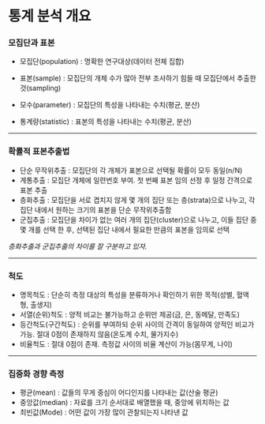 # 통계 분석 개요



### 모집단과 표본

- 모집단(population) : 명확한 연구대상(데이터 전체 집합)

- 표본(sample) : 모집단의 개체 수가 많아 전부 조사하기 힘들 때 모집단에서 추출한 것(sampling)

- 모수(parameter) : 모집단의 특성을 나타내는 수치(평균, 분산)

- 통계량(statistic) : 표본의 특성을 나타내는 수치(평균, 분산)



---



### 확률적 표본추출법

- 단순 무작위추출 : 모집단의 각 개체가 표본으로 선택될 확률이 모두 동일(n/N)
- 계통추출 : 모집단 개체에 일련번호 부여. 첫 번째 표본 임의 선정 후 일정 간격으로 표본 추출
- 층화추출 : 모집단을 서로 겹치지 않게 몇 개의 집단 또는 층(strata)으로 나누고, 각 집단 내에서 원하는 크기의 표본을 단순 무작위추출함
- 군집추출 : 모집단을 차이가 없는 여러 개의 집단(cluster)으로 나누고, 이들 집단 중 몇 개를 선택 한 후, 선택된 집단 내에서 필요한 만큼의 표본을 임의로 선택

*층화추출과 군집추출의 차이를 잘 구분하고 있자.*



---



### 척도

- 명목척도 : 단순히 측정 대상의 특성을 분류하거나 확인하기 위한 목적(성별, 혈액형, 출생지)
- 서열(순위)척도 : 양적 비교는 불가능하고 순위만 제공(금, 은, 동메달, 만족도)
- 등간척도(구간척도) : 순위를 부여하되 순위 사이의 간격이 동일하여 양적인 비교가 가능. 절대 0점이 존재하지 않음(온도계 수치, 물가지수)
- 비율척도 : 절대 0점이 존재. 측정값 사이의 비율 계산이 가능(몸무게, 나이)



---



### 집중화 경향 측정

- 평균(mean) : 값들의 무게 중심이 어디인지를 나타내는 값(산술 평균)
- 중앙값(median) : 자료를 크기 순서대로 배열했을 때, 중앙에 위치하는 값
- 최빈값(Mode) : 어떤 값이 가장 많이 관찰되는지 나타낸 값 
